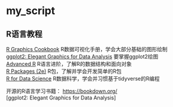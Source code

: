 # my_script

## R语言教程
[R Graphics Cookbook](https://r-graphics.org/) R数据可视化手册，学会大部分基础的图形绘制<br>
[ggplot2: Elegant Graphics for Data Analysis](https://ggplot2-book.org/) 要掌握ggplot2绘图<br>
[Advanced R](https://adv-r.hadley.nz/index.html) R语言进阶，了解R的数据结构和面向对象<br>
[R Packages (2e)](https://r-pkgs.org/) R包，了解并学会开发简单的R包<br>
[R for Data Science](https://r4ds.had.co.nz/index.html) R数据科学，学会并习惯基于tidyverse的R编程<br>

开源的R语言学习书籍： https://bookdown.org/<br>
[ggplot2: Elegant Graphics for Data Analysis]<br>
